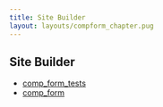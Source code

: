 ```yaml
---
title: Site Builder
layout: layouts/compform_chapter.pug
---
```



## Site Builder

- [comp_form_tests](tests)
- [comp_form](comp_form)



